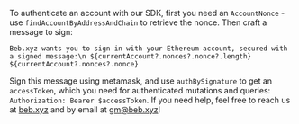 To authenticate an account with our SDK, first you need an `AccountNonce` - use `findAccountByAddressAndChain` to retrieve the nonce.
Then craft a message to sign:

```
Beb.xyz wants you to sign in with your Ethereum account, secured with a signed message:\n ${currentAccount?.nonces?.nonce?.length} ${currentAccount?.nonces?.nonce}
```

Sign this message using metamask, and use `authBySignature` to get an `accessToken`, which you need for authenticated mutations and queries: `Authorization: Bearer $accessToken`.
If you need help, feel free to reach us at [beb.xyz](https://beb.xyz) and by email at gm@beb.xyz!
